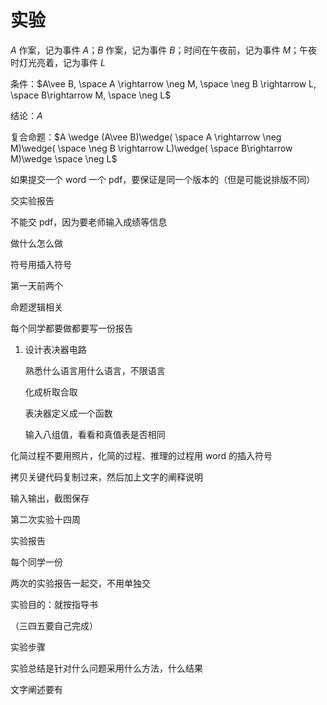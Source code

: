 # 实验

$A$ 作案，记为事件 $A$；$B$ 作案，记为事件 $B$；时间在午夜前，记为事件 $M$；午夜时灯光亮着，记为事件 $L$

条件：$A\vee B, \space A \rightarrow \neg M, \space \neg B \rightarrow L, \space B\rightarrow M, \space \neg L$

结论：$A$

复合命题：$A \wedge (A\vee B)\wedge( \space A \rightarrow \neg M)\wedge( \space \neg B \rightarrow L)\wedge( \space B\rightarrow M)\wedge \space \neg L$

如果提交一个 word 一个 pdf，要保证是同一个版本的（但是可能说排版不同）

交实验报告

不能交 pdf，因为要老师输入成绩等信息

做什么怎么做

符号用插入符号

第一天前两个

命题逻辑相关

每个同学都要做都要写一份报告

1. 设计表决器电路

   熟悉什么语言用什么语言，不限语言

   化成析取合取

   表决器定义成一个函数

   输入八组值，看看和真值表是否相同

化简过程不要用照片，化简的过程、推理的过程用 word 的插入符号

拷贝关键代码复制过来，然后加上文字的阐释说明

输入输出，截图保存

第二次实验十四周

实验报告

每个同学一份

两次的实验报告一起交，不用单独交

实验目的：就按指导书

（三四五要自己完成）

实验步骤

实验总结是针对什么问题采用什么方法，什么结果

文字阐述要有
